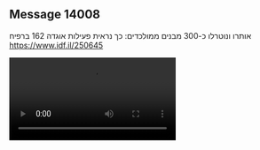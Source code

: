## Message 14008

אותרו ונוטרלו כ-300 מבנים ממולכדים:
כך נראית פעילות אוגדה 162 ברפיח
https://www.idf.il/250645

![Video](14008/14008_media.mp4)
